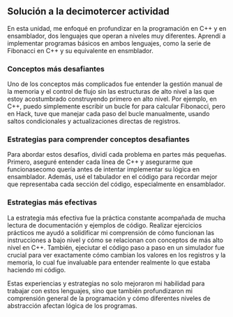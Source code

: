## Solución a la decimotercer  actividad
En esta unidad, me enfoqué en profundizar en la programación en C++ y en ensamblador, dos lenguajes que operan a niveles muy diferentes. Aprendí a implementar programas básicos en ambos lenguajes, como la serie de 
Fibonacci en C++ y su equivalente en ensmblador.

### Conceptos más desafiantes
Uno de los conceptos más complicados fue entender la gestión manual de la memoria y el control de flujo sin las estructuras de alto nivel a las que estoy acostumbrado construyendo primero en alto nivel.
Por ejemplo, en C++, puedo simplemente escribir un bucle for para calcular Fibonacci, pero en Hack, tuve que manejar cada paso del bucle manualmente, usando saltos condicionales y actualizaciones directas de registros.

### Estrategias para comprender conceptos desafiantes
Para abordar estos desafíos, dividí cada problema en partes más pequeñas. Primero, aseguré entender cada línea de C++ y asegurarme que funcionasecomo quería antes de intentar implementar su lógica en ensamblador.
Además, usé el tabulador en el código para recordar mejor que representaba cada sección del código, especialmente en ensamblador.

### Estrategias más efectivas
La estrategia más efectiva fue la práctica constante acompañada de mucha lectura de documentación y ejemplos de código. Realizar ejercicios prácticos me ayudó a solidificar mi comprensión de cómo funcionan 
las instrucciones a bajo nivel y cómo se relacionan con conceptos de más alto nivel en C++. También, ejeciutar el código paso a paso en un simulador fue crucial para ver exactamente cómo cambian los valores en los 
registros y la memoria, lo cual fue invaluable para entender realmente lo que estaba haciendo mi código.

Estas experiencias y estrategias no solo mejoraron mi habilidad para trabajar con estos lenguajes, sino que también profundizaron mi comprensión general de la programación y cómo diferentes niveles de abstracción afectan lógica de los programas.





